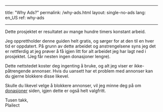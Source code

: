 * * *

title: "Why Ads?" permalink: /why-ads.html layout: single-no-ads lang: en_US ref: why-ads

* * *

Dette prosjektet er resultatet av mange hundre timers konstant arbeid.

Jeg opprettholder denne guiden helt gratis, og sørger for at den til en hver tid er oppdatert. På grunn av dette arbeidet og anstrengelsene syns jeg det er rettferdig at jeg prøver å få igjen litt for alt arbeidet jeg har lagt ned i prosjektet. (Jeg får nesten ingen donasjoner lengre).

Dette nettstedet koster deg ingenting å bruke, og alt jeg viser er ikke-påtrengende annonser. Hvis du uansett har et problem med annonser kan du gjerne blokkere disse likevel.

Skulle du likevel velge å blokkere annonser, vil jeg minne deg på om [donasjoner](donations) siden, igjen dette er også helt valgfritt.

Tusen takk,  
Plailect